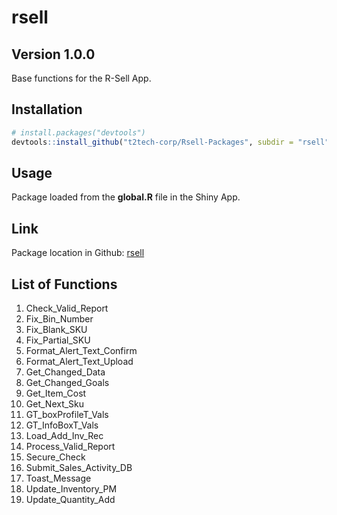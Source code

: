 rsell
================

## Version 1.0.0

Base functions for the R-Sell App.

## Installation

``` r
# install.packages("devtools")
devtools::install_github("t2tech-corp/Rsell-Packages", subdir = "rsell")
```

## Usage

Package loaded from the **global.R** file in the Shiny App.

## Link

Package location in Github:
[rsell](https://github.com/t2tech-corp/Rsell-Packages/tree/main/rsell)

## List of Functions

1.  Check\_Valid\_Report
2.  Fix\_Bin\_Number
3.  Fix\_Blank\_SKU
4.  Fix\_Partial\_SKU
5.  Format\_Alert\_Text\_Confirm
6.  Format\_Alert\_Text\_Upload
7.  Get\_Changed\_Data
8.  Get\_Changed\_Goals
9.  Get\_Item\_Cost
10. Get\_Next\_Sku
11. GT\_boxProfileT\_Vals
12. GT\_InfoBoxT\_Vals
13. Load\_Add\_Inv\_Rec
14. Process\_Valid\_Report
15. Secure\_Check
16. Submit\_Sales\_Activity\_DB
17. Toast\_Message
18. Update\_Inventory\_PM
19. Update\_Quantity\_Add
